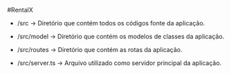 #RentalX

- /src -> Diretório que contém todos os códigos fonte da aplicação.
  
- /src/model -> Diretório que contém os modelos de classes da aplicação.
  
- /src/routes -> Diretório que contém as rotas da aplicação.

- /src/server.ts -> Arquivo utilizado como servidor principal da aplicação.